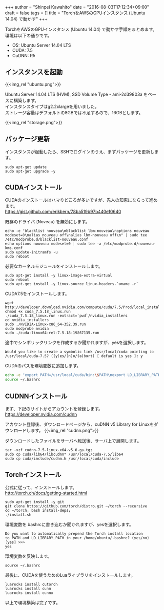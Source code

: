 +++
author = "Shinpei Kawahito"
date = "2016-08-03T17:12:34+09:00"
draft = false
tags = []
title = "TorchをAWSのGPUインスタンス (Ubuntu 14.04) で動かす"
+++

TorchをAWSのGPUインスタンス (Ubuntu 14.04) で動かす手順をまとめます。  
環境は以下の通りです。

* OS: Ubuntu Server 14.04 LTS
* CUDA: 7.5
* CuDNN: R5

## インスタンスを起動
{{<img_rel "ubuntu.png">}}

Ubuntu Server 14.04 LTS (HVM), SSD Volume Type - ami-2d39803a をベースに構築します。  
インスタンスタイプはg2.2xlargeを用いました。  
ストレージ容量はデフォルトの8GBでは不足するので、16GBとします。  

{{<img_rel "storage.png">}}

## パッケージ更新
インスタンスが起動したら、SSHでログインのうえ、まずパッケージを更新します。
```
sudo apt-get update
sudo apt-get upgrade -y
```

## CUDAインストール
CUDAのインストールはハマりどころが多いですが、先人の知恵にならって進めます。  
https://gist.github.com/erikbern/78ba519b97b440e10640

既存のドライバ (Noveau) を無効にします。
```
echo -e "blacklist nouveau\nblacklist lbm-nouveau\noptions nouveau modeset=0\nalias nouveau off\nalias lbm-nouveau off\n" | sudo tee /etc/modprobe.d/blacklist-nouveau.conf
echo options nouveau modeset=0 | sudo tee -a /etc/modprobe.d/nouveau-kms.conf
sudo update-initramfs -u
sudo reboot
```

必要なカーネルモジュールをインストールします。
```
sudo apt-get install -y linux-image-extra-virtual
sudo reboot
sudo apt-get install -y linux-source linux-headers-`uname -r`
```

CUDA7.5をインストールします。
```
wget http://developer.download.nvidia.com/compute/cuda/7.5/Prod/local_installers/cuda_7.5.18_linux.run
chmod +x cuda_7.5.18_linux.run
./cuda_7.5.18_linux.run -extract=`pwd`/nvidia_installers
cd nvidia_installers
sudo ./NVIDIA-Linux-x86_64-352.39.run
sudo modprobe nvidia
sudo ./cuda-linux64-rel-7.5.18-19867135.run
```

途中でシンボリックリンクを作成するか聞かれますが、yesを選択します。
```
Would you like to create a symbolic link /usr/local/cuda pointing to /usr/local/cuda-7.5? ((y)es/(n)o/(a)bort) [ default is yes ]: y
```

CUDAのパスを環境変数に追加します。
```sh
echo -e "export PATH=/usr/local/cuda/bin:\$PATH\nexport LD_LIBRARY_PATH=/usr/local/cuda/lib64:\$LD_LIBRARY_PATH" | tee -a ~/.bashrc
source ~/.bashrc
```

## CUDNNインストール
まず、下記のサイトからアカウントを登録します。  
https://developer.nvidia.com/cudnn  

アカウント登録後、ダウンロードページから、cuDNN v5 Library for Linuxをダウンロードします。
{{<img_rel "cudnn.png">}}

ダウンロードしたファイルをサーバへ転送後、サーバ上で展開します。
```
tar -xzf cudnn-7.5-linux-x64-v5.0-ga.tgz
sudo cp cuda/lib64/libcudnn* /usr/local/cuda-7.5/lib64
sudo cp cuda/include/cudnn.h /usr/local/cuda/include
```

## Torchインストール
公式に従って、インストールします。  
http://torch.ch/docs/getting-started.html  

```
sudo apt-get install -y git
git clone https://github.com/torch/distro.git ~/torch --recursive
cd ~/torch; bash install-deps;
./install.sh
```

環境変数を.bashrcに書き込むか聞かれますが、yesを選択します。
```
Do you want to automatically prepend the Torch install location
to PATH and LD_LIBRARY_PATH in your /home/ubuntu/.bashrc? (yes/no)
[yes] >>> 
yes
```

環境変数を反映します。
```
source ~/.bashrc
```

最後に、CUDAを使うためのLuaライブラリをインストールします。
```
luarocks install cutorch
luarocks install cunn
luarocks install cunnx
```

以上で環境構築は完了です。
